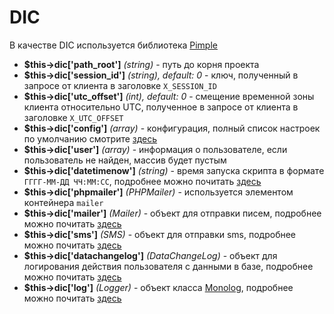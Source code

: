# DIC
В качестве DIC используется библиотека [Pimple](https://github.com/silexphp/Pimple)

- **$this->dic['path_root']** *(string)* - путь до корня проекта
- **$this->dic['session_id']** *(string), default: 0* - ключ, полученный в запросе от клиента в заголовке `X_SESSION_ID`
- **$this->dic['utc_offset']** *(int), default: 0* - смещение временной зоны клиента относительно UTC, полученное в запросе от клиента в заголовке `X_UTC_OFFSET`
- **$this->dic['config']** *(array)* - конфигурация, полный список настроек по умолчанию смотрите [здесь](../20_Настройки_по_умолчанию/30_Config.md)
- **$this->dic['user']** *(array)* - информация о пользователе, если пользователь не найден, массив будет пустым
- **$this->dic['datetimenow']** *(string)* - время запуска скрипта в формате `ГГГГ-ММ-ДД ЧЧ:ММ:СС`, подробнее можно почитать [здесь](../40_Использование/60_Хелперы/10_Дата_и_время.md)
- **$this->dic['phpmailer']** *(PHPMailer)* - используется элементом контейнера `mailer`
- **$this->dic['mailer']** *(Mailer)* - объект для отправки писем, подробнее можно почитать [здесь](../40_Использование/60_Хелперы/30_Email.md)
- **$this->dic['sms']** *(SMS)* - объект для отправки sms, подробнее можно почитать [здесь](../40_Использование/60_Хелперы/40_SMS.md)
- **$this->dic['datachangelog']** *(DataChangeLog)* - объект для логирования действия пользователя с данными в базе, подробнее можно почитать [здесь](../40_Использование/60_Хелперы/20_Логирование.md)
- **$this->dic['log']** *(Logger)* - объект класса [Monolog](https://github.com/Seldaek/monolog), подробнее можно почитать [здесь](../40_Использование/60_Хелперы/20_Логирование.md)